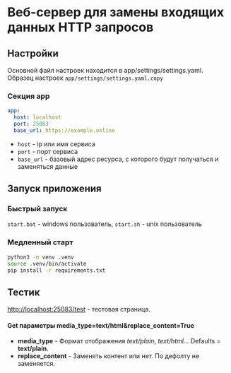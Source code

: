 # Веб-сервер для замены входящих данных HTTP запросов

## Настройки

Основной файл настроек находится в app/settings/settings.yaml. 
Образец настроек `app/settings/settings.yaml.copy`
### Секция app

```yaml
app:
  host: localhost
  port: 25083
  base_url: https://example.online
```

- `host` - ip или имя сервиса
- `port` - порт сервиса
- `base_url` - базовый адрес ресурса, с которого будут получаться и заменяться данные


## Запуск приложения
### Быстрый запуск

`start.bat` - windows пользователь,
`start.sh` - unix пользователь

### Медленный старт

```bash
python3 -m venv .venv
source .venv/bin/activate
pip install -r requirements.txt
```

## Тестик

[http://localhost:25083/test](http://localhost:25083/test) - тестовая страница.

#### Get параметры media_type=text/html&replace_content=True
- **media_type** - Формат отображения *text/plain*, *text/html...* Defaults = **text/plain**.
- **replace_content** - Заменять контент или нет. По дефолту не заменяется.